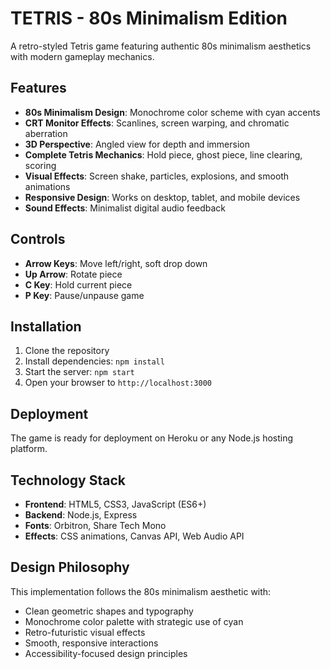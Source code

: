 # TETRIS - 80s Minimalism Edition

A retro-styled Tetris game featuring authentic 80s minimalism aesthetics with modern gameplay mechanics.

## Features

- **80s Minimalism Design**: Monochrome color scheme with cyan accents
- **CRT Monitor Effects**: Scanlines, screen warping, and chromatic aberration
- **3D Perspective**: Angled view for depth and immersion
- **Complete Tetris Mechanics**: Hold piece, ghost piece, line clearing, scoring
- **Visual Effects**: Screen shake, particles, explosions, and smooth animations
- **Responsive Design**: Works on desktop, tablet, and mobile devices
- **Sound Effects**: Minimalist digital audio feedback

## Controls

- **Arrow Keys**: Move left/right, soft drop down
- **Up Arrow**: Rotate piece
- **C Key**: Hold current piece
- **P Key**: Pause/unpause game

## Installation

1. Clone the repository
2. Install dependencies: `npm install`
3. Start the server: `npm start`
4. Open your browser to `http://localhost:3000`

## Deployment

The game is ready for deployment on Heroku or any Node.js hosting platform.

## Technology Stack

- **Frontend**: HTML5, CSS3, JavaScript (ES6+)
- **Backend**: Node.js, Express
- **Fonts**: Orbitron, Share Tech Mono
- **Effects**: CSS animations, Canvas API, Web Audio API

## Design Philosophy

This implementation follows the 80s minimalism aesthetic with:
- Clean geometric shapes and typography
- Monochrome color palette with strategic use of cyan
- Retro-futuristic visual effects
- Smooth, responsive interactions
- Accessibility-focused design principles